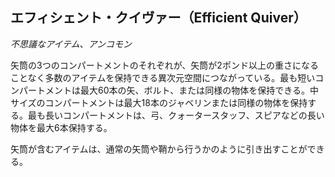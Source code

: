 ## エフィシェント・クイヴァー（Efficient Quiver）
*不思議なアイテム、アンコモン*

矢筒の3つのコンパートメントのそれぞれが、矢筒が2ポンド以上の重さになることなく多数のアイテムを保持できる異次元空間につながっている。最も短いコンパートメントは最大60本の矢、ボルト、または同様の物体を保持できる。中サイズのコンパートメントは最大18本のジャベリンまたは同様の物体を保持する。最も長いコンパートメントは、弓、クォータースタッフ、スピアなどの長い物体を最大6本保持する。

矢筒が含むアイテムは、通常の矢筒や鞘から行うかのように引き出すことができる。